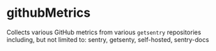 # githubMetrics

Collects various GitHub metrics from various `getsentry` repositories including, but not limited to: sentry, getsenty, self-hosted, sentry-docs
